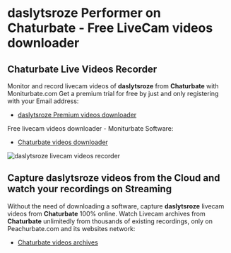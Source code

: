 # daslytsroze Performer on Chaturbate - Free LiveCam videos downloader

## Chaturbate Live Videos Recorder

Monitor and record livecam videos of **daslytsroze** from **Chaturbate** with Moniturbate.com
Get a premium trial for free by just and only registering with your Email address:
* [daslytsroze Premium videos downloader](https://moniturbate.com/request-demo-licence-key.html)

Free livecam videos downloader - Moniturbate Software:
* [Chaturbate videos downloader](https://moniturbate.com/moniturbate-download-software.html)

![daslytsroze livecam videos recorder](https://peachurnet.com/templates/moniturbate-software.png)


## Capture daslytsroze videos from the Cloud and watch your recordings on Streaming

Without the need of downloading a software, capture **daslytsroze** livecam videos from **Chaturbate** 100% online.
Watch Livecam archives from **Chaturbate** unlimitedly from thousands of existing recordings, only on Peachurbate.com and its websites network:
* [Chaturbate videos archives](https://peachurnet.com/)